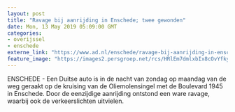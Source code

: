 ```yaml
---
layout: post
title: "Ravage bij aanrijding in Enschede; twee gewonden"
date: Mon, 13 May 2019 05:09:00 GMT
categories: 
- overijssel 
- enschede 
externe_link: "https://www.ad.nl/enschede/ravage-bij-aanrijding-in-enschede-twee-gewonden~ad822c63/"
feature_image: "https://images2.persgroep.net/rcs/HRlEm7dmlxbIx8cOvYfkySRu_6k/diocontent/148192382/_fitwidth/400/?appId=21791a8992982cd8da851550a453bd7f&quality=0.7"
---
```


ENSCHEDE - Een Duitse auto is in de nacht van zondag op maandag van de weg geraakt op de kruising van de Oliemolensingel met de Boulevard 1945 in Enschede. Door de eenzijdige aanrijding ontstond een ware ravage, waarbij ook de verkeerslichten uitvielen.

